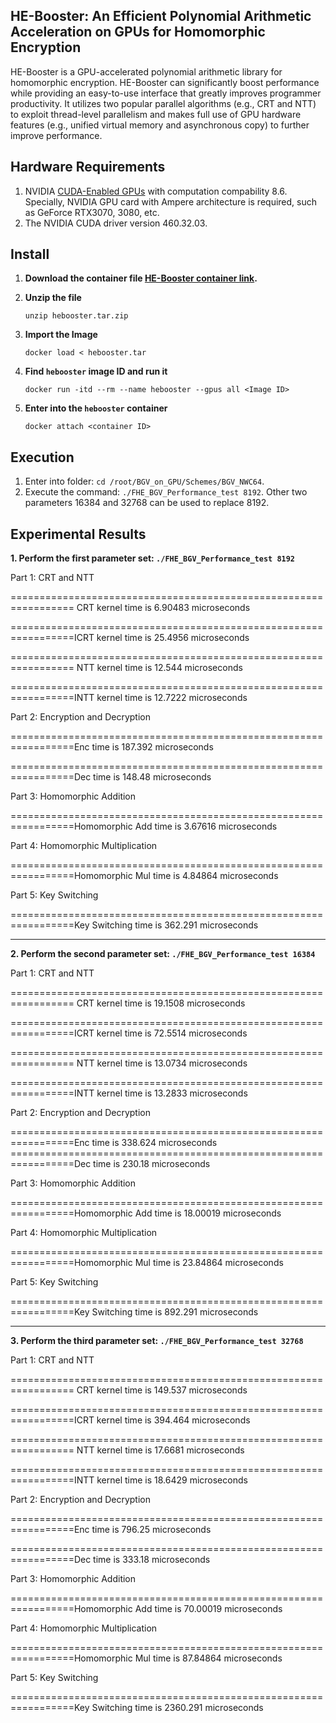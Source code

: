## HE-Booster: An Efficient Polynomial Arithmetic Acceleration on GPUs for Homomorphic Encryption
HE-Booster is a GPU-accelerated polynomial arithmetic library for homomorphic encryption. 
HE-Booster can significantly boost performance while providing an easy-to-use interface that greatly improves programmer productivity. 
It utilizes two popular parallel algorithms (e.g., CRT and NTT) to exploit thread-level parallelism and makes full use of GPU hardware features (e.g., unified virtual memory and asynchronous copy) to further improve performance. 

## Hardware Requirements
1. NVIDIA [CUDA-Enabled GPUs](https://developer.nvidia.com/cuda-gpus) with computation compability 8.6. Specially, NVIDIA GPU card with Ampere architecture is required, such as GeForce RTX3070, 3080, etc.
2. The NVIDIA CUDA driver version 460.32.03.

## Install
1. **Download the container file [HE-Booster container link](https://drive.google.com/file/d/1h39QwieUE6qrg6uAJVX8N2zoAgwwllmw/view).**
  
2. **Unzip the file**
   ```
   unzip hebooster.tar.zip
   ```
   
3. **Import the Image**
   ```
   docker load < hebooster.tar
   ```
   
4. **Find `hebooster` image ID and run it**
   ```
   docker run -itd --rm --name hebooster --gpus all <Image ID>
   ```
   
5. **Enter into the `hebooster` container**
   ```
   docker attach <container ID>
   ```

## Execution
1. Enter into folder: `cd /root/BGV_on_GPU/Schemes/BGV_NWC64`.
2. Execute the command: `./FHE_BGV_Performance_test 8192`. Other two parameters 16384 and 32768 can be used to replace 8192.

## Experimental Results
**1. Perform the first parameter set: `./FHE_BGV_Performance_test 8192`**

Part 1: CRT and NTT

================================================================= CRT kernel time is 6.90483 microseconds

=================================================================ICRT kernel time is 25.4956 microseconds

================================================================= NTT kernel time is 12.544 microseconds

=================================================================INTT kernel time is 12.7222 microseconds

Part 2: Encryption and Decryption

=================================================================Enc time is 187.392 microseconds

=================================================================Dec time is 148.48 microseconds

Part 3: Homomorphic Addition

=================================================================Homomorphic Add time is 3.67616 microseconds

Part 4: Homomorphic Multiplication

=================================================================Homomorphic Mul time is 4.84864 microseconds

Part 5: Key Switching

=================================================================Key Switching time is 362.291 microseconds

---

**2. Perform the second parameter set: `./FHE_BGV_Performance_test 16384`**

Part 1: CRT and NTT

================================================================= CRT kernel time is 19.1508 microseconds

=================================================================ICRT kernel time is 72.5514 microseconds

================================================================= NTT kernel time is 13.0734 microseconds

=================================================================INTT kernel time is 13.2833 microseconds

Part 2: Encryption and Decryption

=================================================================Enc time is 338.624 microseconds
=================================================================Dec time is 230.18 microseconds

Part 3: Homomorphic Addition

=================================================================Homomorphic Add time is 18.00019 microseconds

Part 4: Homomorphic Multiplication

=================================================================Homomorphic Mul time is 23.84864 microseconds

Part 5: Key Switching

=================================================================Key Switching time is 892.291 microseconds

---

**3. Perform the third parameter set: `./FHE_BGV_Performance_test 32768`**

Part 1: CRT and NTT

================================================================= CRT kernel time is 149.537 microseconds

=================================================================ICRT kernel time is 394.464 microseconds

================================================================= NTT kernel time is 17.6681 microseconds

=================================================================INTT kernel time is 18.6429 microseconds

Part 2: Encryption and Decryption

=================================================================Enc time is 796.25 microseconds

=================================================================Dec time is 333.18 microseconds

Part 3: Homomorphic Addition

=================================================================Homomorphic Add time is 70.00019 microseconds

Part 4: Homomorphic Multiplication

=================================================================Homomorphic Mul time is 87.84864 microseconds

Part 5: Key Switching

=================================================================Key Switching time is 2360.291 microseconds


